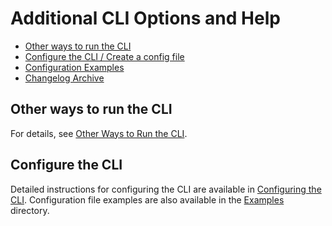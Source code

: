 # Additional CLI Options and Help

- [Other ways to run the CLI](alternateRun.md)
- [Configure the CLI / Create a config file](configuration.md)
- [Configuration Examples][examples/config]
- [Changelog Archive](changelog.md)

[README.md]: https://github.com/ebullient/ttrpg-convert-cli
[examples/config]: https://github.com/ebullient/ttrpg-convert-cli/tree/main/examples/config
[ex-snippets]: https://github.com/ebullient/ttrpg-convert-cli/tree/main/examples/css-snippets
[ex-templates]: https://github.com/ebullient/ttrpg-convert-cli/tree/main/examples/templates
[def-templates]: https://github.com/ebullient/ttrpg-convert-cli/tree/main/src/main/resources/templates

## Other ways to run the CLI

For details, see [Other Ways to Run the CLI](alternateRun.md).

## Configure the CLI

Detailed instructions for configuring the CLI are available in [Configuring the CLI](configuration.md). 
Configuration file examples are also available in the [Examples][examples/config] directory.
